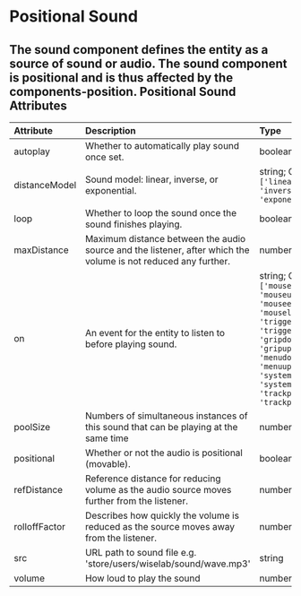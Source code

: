 
Positional Sound
================


The sound component defines the entity as a source of sound or audio. The sound component is positional and is thus affected by the components-position.
Positional Sound Attributes
---------------------------

|Attribute|Description|Type|Default|Required|
| :--- | :--- | :--- | :--- | :--- |
|autoplay|Whether to automatically play sound once set.|boolean|```False```|No|
|distanceModel|Sound model: linear, inverse, or exponential.|string; One of: ```['linear', 'inverse', 'exponential']```|```'inverse'```|No|
|loop|Whether to loop the sound once the sound finishes playing.|boolean|```False```|No|
|maxDistance|Maximum distance between the audio source and the listener, after which the volume is not reduced any further.|number|```10000```|No|
|on|An event for the entity to listen to before playing sound.|string; One of: ```['mousedown', 'mouseup', 'mouseenter', 'mouseleave', 'triggerdown', 'triggerup', 'gripdown', 'gripup', 'menudown', 'menuup', 'systemdown', 'systemup', 'trackpaddown', 'trackpadup']```|```'mousedown'```|No|
|poolSize|Numbers of simultaneous instances of this sound that can be playing at the same time|number|```1```|No|
|positional|Whether or not the audio is positional (movable).|boolean|```True```|No|
|refDistance|Reference distance for reducing volume as the audio source moves further from the listener.|number|```1```|No|
|rolloffFactor|Describes how quickly the volume is reduced as the source moves away from the listener.|number|```1```|No|
|src|URL path to sound file e.g. 'store/users/wiselab/sound/wave.mp3'|string||No|
|volume|How loud to play the sound|number|```1```|No|
